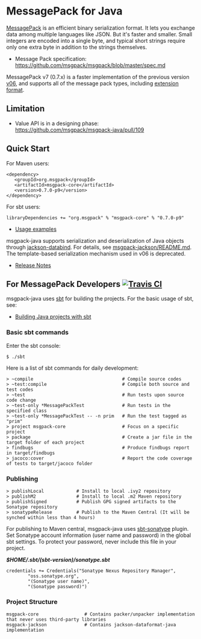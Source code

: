 MessagePack for Java 
=== 

[MessagePack](http://msgpack.org) is an efficient binary serialization format. It lets you exchange data among multiple languages like JSON. But it's faster and smaller. Small integers are encoded into a single byte, and typical short strings require only one extra byte in addition to the strings themselves.

 * Message Pack specification: <https://github.com/msgpack/msgpack/blob/master/spec.md>

MessagePack v7 (0.7.x) is a faster implementation of the previous version [v06](https://github.com/msgpack/msgpack-java/tree/v06), and
supports all of the message pack types, including [extension format](https://github.com/msgpack/msgpack/blob/master/spec.md#formats-ext).

## Limitation
 - Value API is in a designing phase: https://github.com/msgpack/msgpack-java/pull/109

## Quick Start

For Maven users:
```
<dependency>
   <groupId>org.msgpack</groupId>
   <artifactId>msgpack-core</artifactId>
   <version>0.7.0-p9</version>
</dependency>
```

For sbt users:
```
libraryDependencies += "org.msgpack" % "msgpack-core" % "0.7.0-p9"
```

- [Usage examples](msgpack-core/src/main/java/org/msgpack/core/example/MessagePackExample.java)

msgpack-java supports serialization and deserialization of Java objects through [jackson-databind](https://github.com/FasterXML/jackson-databind).
For details, see [msgpack-jackson/README.md](msgpack-jackson/README.md). The template-based serialization mechanism used in v06 is deprecated.

- [Release Notes](RELEASE_NOTES.md)

## For MessagePack Developers [![Travis CI](https://travis-ci.org/msgpack/msgpack-java.svg?branch=v07-develop)](https://travis-ci.org/msgpack/msgpack-java)

msgpack-java uses [sbt](http://www.scala-sbt.org/) for building the projects. For the basic usage of sbt, see:
 * [Building Java projects with sbt](http://xerial.org/blog/2014/03/24/sbt/)

### Basic sbt commands
Enter the sbt console:
```
$ ./sbt
```

Here is a list of sbt commands for daily development:
```
> ~compile                                 # Compile source codes
> ~test:compile                            # Compile both source and test codes
> ~test                                    # Run tests upon source code change
> ~test-only *MessagePackTest              # Run tests in the specified class
> ~test-only *MessagePackTest -- -n prim   # Run the test tagged as "prim"
> project msgpack-core                     # Focus on a specific project
> package                                  # Create a jar file in the target folder of each project
> findbugs                                 # Produce findbugs report in target/findbugs
> jacoco:cover                             # Report the code coverage of tests to target/jacoco folder
```

### Publishing

```
> publishLocal            # Install to local .ivy2 repository
> publishM2               # Install to local .m2 Maven repository
> publishSigned           # Publish GPG signed artifacts to the Sonatype repository
> sonatypeRelease         # Publish to the Maven Central (It will be synched within less than 4 hours)
```

For publishing to Maven central, msgpack-java uses [sbt-sonatype](https://github.com/xerial/sbt-sonatype) plugin. Set Sonatype account information (user name and password) in the global sbt settings. To protect your password, never include this file in your project.

___$HOME/.sbt/(sbt-version)/sonatype.sbt___

```
credentials += Credentials("Sonatype Nexus Repository Manager",
        "oss.sonatype.org",
        "(Sonatype user name)",
        "(Sonatype password)")
```

### Project Structure

```
msgpack-core                 # Contains packer/unpacker implementation that never uses third-party libraries
msgpack-jackson              # Contains jackson-dataformat-java implementation
```
